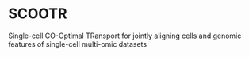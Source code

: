 # SCOOTR
Single-cell CO-Optimal TRansport for jointly aligning cells and genomic features of single-cell multi-omic datasets
